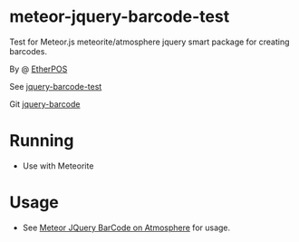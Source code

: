 meteor-jquery-barcode-test
===========================

Test for Meteor.js meteorite/atmosphere jquery smart package for creating barcodes.

By @ [EtherPOS](http://www.etherpos.com/ "EtherPOS")

See [jquery-barcode-test](http://jquery-barcode-test.meteor.com)

Git [jquery-barcode](https://github.com/EtherPOS/meteor-jquery-barcode)

Running
========
* Use with Meteorite

Usage
======
* See [Meteor JQuery BarCode on Atmosphere](https://atmosphere.meteor.com) for usage.
